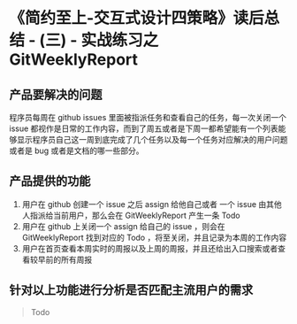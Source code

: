 # 《简约至上-交互式设计四策略》读后总结 - (三) - 实战练习之 GitWeeklyReport

## 产品要解决的问题

程序员每周在 github issues 里面被指派任务和查看自己的任务，每一次关闭一个 issue 都视作是日常的工作内容，而到了周五或者是下周一都希望能有一个列表能够显示程序员自己这一周到底完成了几个任务以及每一个任务对应解决的用户问题或者是 bug 或者是文档的哪一些部分。

## 产品提供的功能

1. 用户在 github 创建一个 issue 之后 assign 给他自己或者 一个 issue 由其他人指派给当前用户，那么会在 GitWeeklyReport 产生一条 Todo
2. 用户在 github 上关闭一个 assign 给自己的 issue ，则会在 GitWeeklyReport 找到对应的 Todo ，将至关闭，并且记录为本周的工作内容
3. 用户在首页查看本周实时的周报以及上周的周报，并且还给出入口搜索或者查看较早前的所有周报

## 针对以上功能进行分析是否匹配主流用户的需求

> Todo



